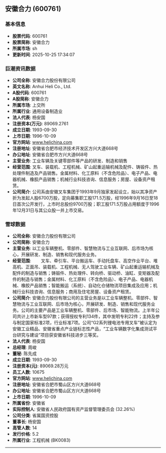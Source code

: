 ## 安徽合力 (600761)

### 基本信息

- **股票代码**: 600761
- **股票简称**: 安徽合力
- **所属市场**: sh
- **更新时间**: 2025-10-25 17:34:07

### 巨潮资讯数据

- **公司全称**: 安徽合力股份有限公司
- **英文名称**: Anhui Heli Co., Ltd.
- **A股代码**: 600761
- **A股简称**: 安徽合力
- **所属市场**: 上交所
- **所属行业**: 通用设备制造业
- **法人代表**: 杨安国
- **注册资本(万元)**: 89069.2761
- **成立日期**: 1993-09-30
- **上市日期**: 1996-10-09
- **官方网站**: www.helichina.com
- **注册地址**: 安徽省合肥市经济技术开发区方兴大道668号
- **办公地址**: 安徽省合肥市方兴大道668号
- **主营业务**: 工业车辆及关键零部件等产品的研发、制造和销售
- **经营范围**: 叉车、装载机、工程机械、矿山起重运输机械及配件、铸锻件、热处理件制造及产品销售。金属材料、化工原料（不含危险品）、电子产品、电器机械、橡胶产品销售；机械行业科技咨询、信息服务；房屋、设备资产租赁。
- **公司简介**: 公司系由安徽叉车集团于1993年9月独家发起设立，始以其净资产折为发起人股6700万股，定向募集职工股171.5万股，经1996年9月16日至18日首次公开发行，上市时总股份9700万股；职工股171.5万股占用额度于1996年12月31日与其公众股一并上市交易。

### 雪球数据

- **公司全称**: 安徽合力股份有限公司
- **公司简称**: 安徽合力
- **主营业务**: 以工业车辆整机、零部件、智慧物流与工业互联网、后市场为核心，开展研发、制造、销售和现代服务业务。
- **经营范围**: 　　叉车、牵引车、平台搬运车、手动托盘车、高空作业平台、堆高机、正面吊、装载机、工程机械、无人驾驶工业车辆、矿山起重运输机械及配件的制造与销售；铸锻件、热处理件、转向桥、驱动桥、油缸、变矩器及配件的制造与销售；金属材料、化工原料（不含危险品）、电子产品、电器机械、橡胶产品销售；智能搬运（系统）、自动化仓储物流项目集成及应用；机械行业科技咨询、信息服务；商用及住宅房屋、设备资产租赁。
- **公司简介**: 安徽合力股份有限公司的主营业务是以工业车辆整机、零部件、智慧物流与工业互联网、后市场为核心，开展研发、制造、销售和现代服务业务。公司的主要产品是工业车辆整机、零部件、后市场、智能物流。上半年公司共计上市新车型97款；获得授权专利134件，其中发明专利22件；主持及参与制定国家标准2项，行业标准7项。公司“G2系列锂电池专用叉车”被认定为安徽工业精品、安徽省重点产业链标志性产品，“工业车辆数字化集成测试平台研究与建设”项目获安徽省科技进步三等奖。
- **法人代表**: 杨安国
- **总经理**: 周峻
- **董秘**: 陈先成
- **成立日期**: 1993-09-30
- **注册资本(元)**: 89069.28万元
- **员工人数**: 10675
- **官方网站**: www.helichina.com
- **注册地址**: 安徽省合肥市蜀山区方兴大道668号
- **办公地址**: 安徽省合肥市蜀山区方兴大道668号
- **上市日期**: 1996-10-09
- **所属省份**: 安徽省
- **实际控制人**: 安徽省人民政府国有资产监督管理委员会 (32.26%)
- **公司分类**: 省属国资控股
- **董事长**: 杨安国
- **高管人数**: 14
- **发行价格**: 5.2
- **所属行业**: 工程机械 (BK0083)

---